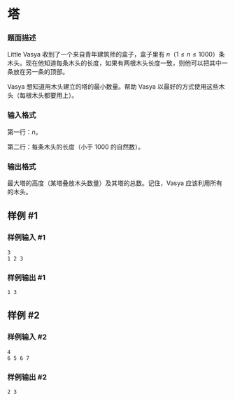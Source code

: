 # 塔


### 题面描述

Little Vasya 收到了一个来自青年建筑师的盒子，盒子里有 $n$（$1 \leq n \leq 1000$）条木头。现在他知道每条木头的长度，如果有两根木头长度一致，则他可以把其中一条放在另一条的顶部。

Vasya 想知道用木头建立的塔的最小数量。帮助 Vasya 以最好的方式使用这些木头（每根木头都要用上）。

### 输入格式

第一行：$n$。

第二行：每条木头的长度（小于 $1000$ 的自然数）。

### 输出格式

最大塔的高度（某塔叠放木头数量）及其塔的总数。记住，Vasya 应该利用所有的木头。



## 样例 #1

### 样例输入 #1

```
3
1 2 3
```

### 样例输出 #1

```
1 3
```

## 样例 #2

### 样例输入 #2

```
4
6 5 6 7
```

### 样例输出 #2

```
2 3
```